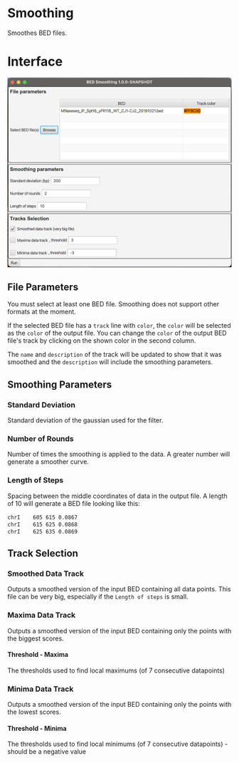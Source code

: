 Smoothing
=========

Smoothes BED files.


# Interface

![Graphic user interface of the smoothing program showing file selection and parameters](docs/smoothing-gui.png)


## File Parameters

You must select at least one BED file. Smoothing does not support other formats at the moment.

If the selected BED file has a `track` line with `color`, the `color` will be selected as the `color` of the
output file.
You can change the `color` of the output BED file's track by clicking on the shown color in the second column.

The `name` and `description` of the track will be updated to show that it was smoothed and the `description` will
include the smoothing parameters.


## Smoothing Parameters

### Standard Deviation

Standard deviation of the gaussian used for the filter.

### Number of Rounds

Number of times the smoothing is applied to the data. A greater number will generate a smoother curve.

### Length of Steps

Spacing between the middle coordinates of data in the output file.
A length of 10 will generate a BED file looking like this:
```text
chrI	605	615	0.0867
chrI	615	625	0.0868
chrI	625	635	0.0869
```


## Track Selection

### Smoothed Data Track

Outputs a smoothed version of the input BED containing all data points.
This file can be very big, especially if the `Length of steps` is small.

### Maxima Data Track

Outputs a smoothed version of the input BED containing only the points with the biggest scores.

#### Threshold - Maxima

The thresholds used to find local maximums (of 7 consecutive datapoints)

### Minima Data Track

Outputs a smoothed version of the input BED containing only the points with the lowest scores.

#### Threshold - Minima

The thresholds used to find local minimums (of 7 consecutive datapoints) - should be a negative value
